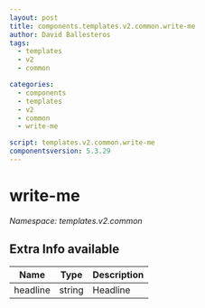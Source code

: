 ```yaml
---
layout: post
title: components.templates.v2.common.write-me
author: David Ballesteros
tags:
  - templates
  - v2
  - common

categories:
  - components
  - templates
  - v2
  - common
  - write-me

script: templates.v2.common.write-me
componentsversion: 5.3.29
---
```

# write-me

*Namespace: templates.v2.common*

## Extra Info available

| Name | Type | Description |
| --- | --- | --- |
| headline | string | Headline |